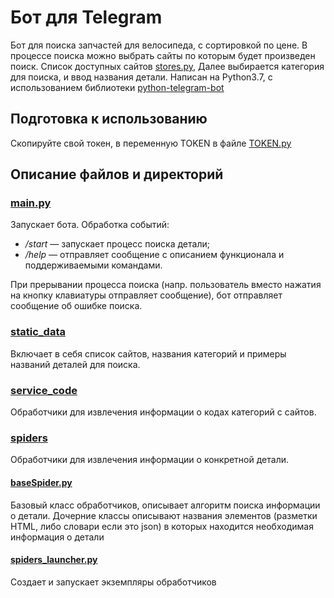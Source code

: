 # Бот для Telegram

Бот для поиска запчастей для велосипеда, с сортировкой по цене. 
В процессе поиска можно выбрать сайты по которым будет произведен поиск. Список доступных сайтов [stores.py](https://github.com/vertolol/BikePartSearcherBot.v2/blob/master/static_data/stores.py),
Далее выбирается категория для поиска, и ввод названия детали.
Написан на Python3.7, с использованием библиотеки [python-telegram-bot](https://github.com/python-telegram-bot/python-telegram-bot)


## Подготовка к использованию
Скопируйте свой токен, в переменную TOKEN в файле [TOKEN.py]()

## Описание файлов и директорий
### [main.py](https://github.com/vertolol/BikePartSearcherBot.v2/blob/master/main_t_b.py)
Запускает бота.
Обработка событий:
- */start* — запускает процесс поиска детали;
- */help* — отправляет сообщение с описанием функционала и поддерживаемыми командами. 

При прерывании процесса поиска (напр. пользователь вместо нажатия на кнопку клавиатуры отправляет сообщение), бот отправляет сообщение об ошибке поиска.

### [static_data](https://github.com/vertolol/BikePartSearcherBot.v2/tree/master/static_data)
Включает в себя список сайтов, названия категорий и примеры названий деталей для поиска.

### [service_code](https://github.com/vertolol/BikePartSearcherBot.v2/tree/master/service_code)
Обработчики для извлечения информации о кодах категорий с сайтов.

### [spiders](https://github.com/vertolol/BikePartSearcherBot.v2/tree/master/spiders)
Обработчики для извлечения информации о конкретной детали.

#### [baseSpider.py](https://github.com/vertolol/BikePartSearcherBot.v2/blob/master/spiders/baseSpider.py)
Базовый класс обработчиков, описывает алгоритм поиска информации о детали.
Дочерние классы описывают названия элементов (разметки HTML, либо словари если это json) в которых находится необходимая информация о детали

#### [spiders_launcher.py](https://github.com/vertolol/BikePartSearcherBot.v2/blob/master/spiders/spiders_launcher.py)
Создает и запускает экземпляры обработчиков